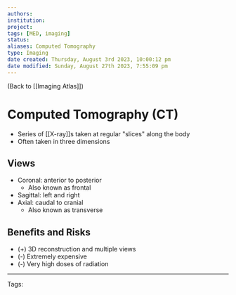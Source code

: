 ```yaml
---
authors: 
institution: 
project: 
tags: [MED, imaging]
status: 
aliases: Computed Tomography
type: Imaging
date created: Thursday, August 3rd 2023, 10:00:12 pm
date modified: Sunday, August 27th 2023, 7:55:09 pm
---
```


(Back to [[Imaging Atlas]])

# Computed Tomography (CT)

- Series of [[X-ray]]s taken at regular "slices" along the body
- Often taken in three dimensions

## Views
- Coronal: anterior to posterior
	- Also known as frontal
- Sagittal: left and right
- Axial: caudal to cranial
	- Also known as transverse

## Benefits and Risks
- (+) 3D reconstruction and multiple views
- (-) Extremely expensive
- (-) Very high doses of radiation

---
Tags: